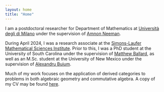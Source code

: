 ```yaml
---
layout: home
title: "Home"
---
```


I am a postdoctoral researcher for Department of Mathematics at [Università degli di Milano](https://www.unimi.it/en) under the supervision of [Amnon Neeman](https://www.unimi.it/en/ugov/person/amnon-neeman). 

During April 2024, I was a research associate at the [Simons-Laufer Mathematical Sciences Institute](https://www.slmath.org/programs/356). Prior to this, I was a PhD student at the University of South Carolina under the supervision of [Matthew Ballard](https://www.matthewrobertballard.com), as well as an M.Sc. student at the University of New Mexico under the supervision of [Alexandru Buium](http://www.math.unm.edu/~buium). 

Much of my work focuses on the application of derived categories to problems in both algebraic geometry and commutative algebra. A copy of my CV may be found [here](/LankCV.pdf).
